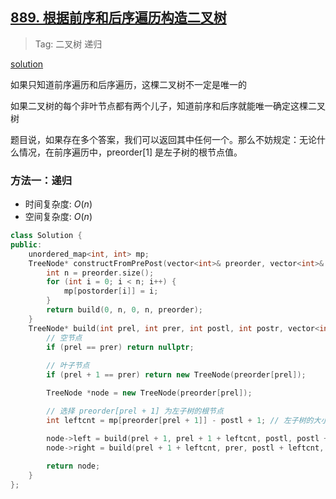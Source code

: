 ## [889. 根据前序和后序遍历构造二叉树](https://leetcode.cn/problems/construct-binary-tree-from-preorder-and-postorder-traversal/description/)

> Tag: 二叉树 递归

[solution](https://leetcode.cn/problems/construct-binary-tree-from-preorder-and-postorder-traversal/solutions/2649218/tu-jie-cong-on2-dao-onpythonjavacgojsrus-h0o5/)

如果只知道前序遍历和后序遍历，这棵二叉树不一定是唯一的

如果二叉树的每个非叶节点都有两个儿子，知道前序和后序就能唯一确定这棵二叉树

题目说，如果存在多个答案，我们可以返回其中任何一个。那么不妨规定：无论什么情况，在前序遍历中，preorder[1] 是左子树的根节点值。

### 方法一：递归
* 时间复杂度: ${O(n)}$
* 空间复杂度: ${O(n)}$
```cpp
class Solution {
public:
    unordered_map<int, int> mp;
    TreeNode* constructFromPrePost(vector<int>& preorder, vector<int>& postorder) {
        int n = preorder.size();
        for (int i = 0; i < n; i++) {
            mp[postorder[i]] = i;
        }
        return build(0, n, 0, n, preorder);
    }
    TreeNode* build(int prel, int prer, int postl, int postr, vector<int>& preorder) {
        // 空节点
        if (prel == prer) return nullptr;
        
        // 叶子节点
        if (prel + 1 == prer) return new TreeNode(preorder[prel]);

        TreeNode *node = new TreeNode(preorder[prel]);

        // 选择 preorder[prel + 1] 为左子树的根节点
        int leftcnt = mp[preorder[prel + 1]] - postl + 1; // 左子树的大小

        node->left = build(prel + 1, prel + 1 + leftcnt, postl, postl + leftcnt, preorder);
        node->right = build(prel + 1 + leftcnt, prer, postl + leftcnt, postr - 1, preorder);
        
        return node;
    }
};
```
